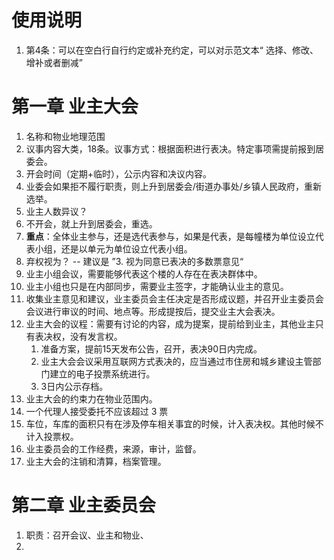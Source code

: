 # 使用说明
1. 第4条：可以在空白行自行约定或补充约定，可以对示范文本“ 选择、修改、增补或者删减”

# 第一章 业主大会
1. 名称和物业地理范围
2. 议事内容大类，18条。议事方式：根据面积进行表决。特定事项需提前报到居委会。
3. 开会时间（定期+临时），公示内容和决议内容。
4. 业委会如果拒不履行职责，则上升到居委会/街道办事处/乡镇人民政府，重新选举。
5. 业主人数异议？
6. 不开会，就上升到居委会，重选。
7. **重点**：全体业主参与，还是选代表参与，如果是代表，是每幢楼为单位设立代表小组，还是以单元为单位设立代表小组。
8. 弃权视为？  -- 建议是 ”3. 视为同意已表决的多数票意见“
9. 业主小组会议，需要能够代表这个楼的人存在在表决群体中。
10. 业主小组也只是在内部同步，需要业主签字，才能确认业主的意见。
11. 收集业主意见和建议，业主委员会主任决定是否形成议题，并召开业主委员会会议进行审议的时间、地点等。形成提按后，提交业主大会表决。
12. 业主大会的议程：需要有讨论的内容，成为提案，提前给到业主，其他业主只有表决权，没有发言权。
	1. 准备方案，提前15天发布公告，召开，表决90日内完成。
	2.  业主大会会议采用互联网方式表决的，应当通过市住房和城乡建设主管部门建立的电子投票系统进行。
	3. 3日内公示存档。
13. 业主大会的约束力在物业范围内。
14. 一个代理人接受委托不应该超过 3 票
15. 车位，车库的面积只有在涉及停车相关事宜的时候，计入表决权。其他时候不计入投票权。
16. 业主委员会的工作经费，来源，审计，监督。
17. 业主大会的注销和清算，档案管理。

# 第二章  业主委员会
1. 职责：召开会议、业主和物业、
2. 

